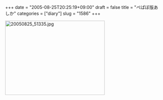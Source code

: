 +++
date = "2005-08-25T20:25:19+09:00"
draft = false
title = "ぺぱぼ版あしか"
categories = ["diary"]
slug = "1586"
+++

<img src="http://ieiriblog.img.jugem.cc/20050825_51335.jpg" class="pict" width="320" height="240" alt="20050825_51335.jpg" />
